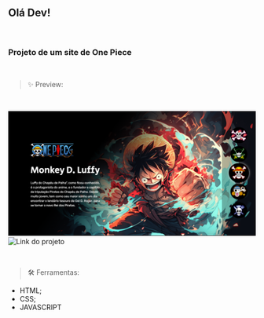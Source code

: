 ## Olá Dev!
<br>

### Projeto de um site de One Piece

<br>

> ✨ Preview:

<br>

![Preview do projeto](/Preview/Preview.png)
![Link do projeto](https://beater27032001.github.io/projeto-one-piece/)

<br>

> 🛠️ Ferramentas:

- HTML;
- CSS;
- JAVASCRIPT
